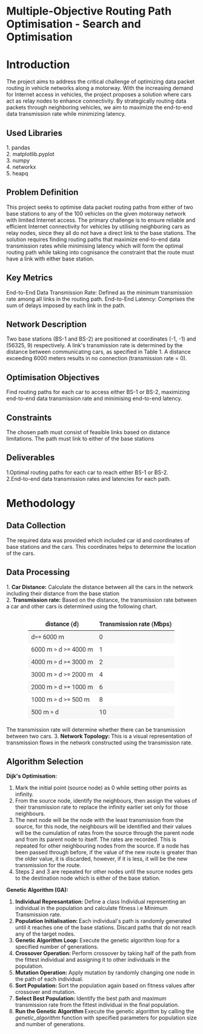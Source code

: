 <h1>Multiple-Objective Routing Path Optimisation - Search and Optimisation</h1>

<h1>Introduction</h1>
The project aims to address the critical challenge of optimizing data packet routing in vehicle networks along a motorway. With the increasing demand for Internet access in vehicles, the project proposes a solution where cars act as relay nodes to enhance connectivity. By strategically routing data packets through neighboring vehicles, we aim to maximize the end-to-end data transmission rate while minimizing latency.
<br />
<h2>Used Libraries</h2>
1. pandas <br/>
2. matplotlib.pyplot <br/>
3. numpy<br/>
4. networkx<br/>
5. heapq<br/>
<h2>Problem Definition</h2>
This project seeks to optimise data packet routing paths from either of two base stations to any of the 100 vehicles on the given motorway network with limited Internet access. The primary challenge is to ensure reliable and efficient Internet connectivity for vehicles by utilising neighboring cars as relay nodes, since they all do not have a direct link to the base stations. The solution requires finding routing paths that maximize end-to-end data transmission rates while minimising latency which will form the optimal routing path while taking into cognisance the constraint that the route must have a link with either base station.<br />
<h2>Key Metrics</h2>
End-to-End Data Transmission Rate: Defined as the minimum transmission rate among all links in the routing path.
End-to-End Latency: Comprises the sum of delays imposed by each link in the path. <br/>
<h2>Network Description</h2>
Two base stations (BS-1 and BS-2) are positioned at coordinates (-1, -1) and (56325, 9) respectively.
A link's transmission rate is determined by the distance between communicating cars, as specified in Table 1. A distance exceeding 6000 meters results in no connection (transmission rate = 0).
 <br/>
<h2>Optimisation Objectives</h2>
Find routing paths for each car to access either BS-1 or BS-2, maximizing end-to-end data transmission rate and minimising end-to-end latency.
 <br/>
<h2>Constraints</h2>
The chosen path must consist of feasible links based on distance limitations.
The path must link to either of the base stations
 <br/>
 <h2>Deliverables</h2>
1.Optimal routing paths for each car to reach either BS-1 or BS-2. <br/>
2.End-to-end data transmission rates and latencies for each path.
 <br/>
<h1>Methodology</h1>
<h2>Data Collection</h2>
The required data was provided which included car id and coordinates of base stations and the cars. This coordinates helps to determine the location of the cars.
<h2>Data Processing</h2>
1. <b>Car Distance:</b> Calculate the distance between all the cars in the network including their distance from the base station <br/>
2. <b>Transmission rate:</b> Based on the distance, the transmission rate between a car and other cars is determined using the following chart. 
<p align="center">
<img src="https://github.com/yasemxn/Search-and-Optimisation/blob/main/assets/table.png"/>

The transmission rate will determine whether there can be transmission between two cars.
3. <b>Network Topology: </b> This is a visual representation of transmission flows in the network constructed using the transmission rate.

<h2>Algorithm Selection</h2>

<b>Dijk's Optimisation: </b> <br/>
1. Mark the initial point (source node) as 0 while setting other points as infinity.<br/>
2. From the source node, identify the neighbours, then assign the values of their transmission rate to replace the infinity earlier set only for those neighbours.<br/>
3. The next node will be the node with the least transmission from the source, for this node, the neighbours will be identified and their values will be the cumulation of rates from the source through the parent node and from its parent node to itself. The rates are recorded. This is repeated for other neighbouring nodes from the source. If a node has been passed through before, if the value of the new route is greater than the older value, it is discarded, however, if it is less, it will be the new transmission for the route.<br/>
4. Steps 2 and 3 are repeated for other nodes until the source nodes gets to the destination node which is either of the base station. <br/>

<b>Genetic Algorithm (GA): </b> <br/>
1. <b> Individual Represantation: </b> Define a class Individual representing an individual in the population and calculate fitness i.e Minimum Transmission rate.<br/>
2. <b> Population Initialisation: </b> Each individual's path is randomly generated until it reaches one of the base stations. Discard paths that do not reach any of the target nodes.<br/>
3. <b> Genetic Algorithm Loop: </b> Execute the genetic algorithm loop for a specified number of generations.<br/>
4. <b> Crossover Operation: </b> Perform crossover by taking half of the path from the fittest individual and assigning it to other individuals in the population.<br/>
5. <b> Mutation Operation: </b> Apply mutation by randomly changing one node in the path of each individual.<br/>
6. <b> Sort Population: </b> Sort the population again based on fitness values after crossover and mutation.<br/>
7. <b> Select Best Population: </b> Identify the best path and maximum transmission rate from the fittest individual in the final population.<br/>
8. <b> Run the Genetic Algorithm </b> Execute the genetic algorithm by calling the _genetic_algorithm_ function with specified parameters for population size and number of generations.<br/>


